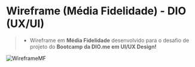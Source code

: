 # Wireframe (Média Fidelidade) - DIO (UX/UI)

> + Wireframe em **Média Fidelidade** desenvolvido para o desafio de projeto do **Bootcamp da DIO.me em UI/UX Design!**

![WireframeMF](https://media.discordapp.net/attachments/951205699000610846/1089711196451643512/Wireframe_-_Media_fidelidade.png?width=960&height=683)
